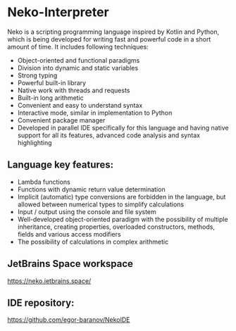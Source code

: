 # Neko-Interpreter

Neko is a scripting programming language inspired by Kotlin and Python, which is being developed for writing fast and powerful code in a short amount of time. It includes following techniques:

* Object-oriented and functional paradigms
* Division into dynamic and static variables
* Strong typing
* Powerful built-in library
* Native work with threads and requests
* Built-in long arithmetic
* Convenient and easy to understand syntax
* Interactive mode, similar in implementation to Python
* Сonvenient package manager
* Developed in parallel IDE specifically for this language and having native support for all its features, advanced code analysis and syntax highlighting

## Language key features: 

* Lambda functions
* Functions with dynamic return value determination
* Implicit (automatic) type conversions are forbidden in the language, but allowed between numerical types to simplify calculations
* Input / output using the console and file system
* Well-developed object-oriented paradigm with the possibility of multiple inheritance, creating properties, overloaded constructors, methods, fields and various access modifiers
* The possibility of calculations in complex arithmetic

## JetBrains Space workspace

https://neko.jetbrains.space/

## IDE repository:
https://github.com/egor-baranov/NekoIDE
